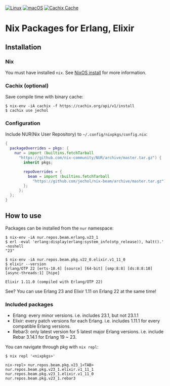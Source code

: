 [![Linux](https://github.com/jechol/nix-beam/workflows/Linux/badge.svg)](https://github.com/jechol/nix-beam/actions?query=workflow%3A%22Linux%22)
[![macOS](https://github.com/jechol/nix-beam/workflows/macOS/badge.svg)](https://github.com/jechol/nix-beam/actions?query=workflow%3A%22macOS%22)
[![Cachix Cache](https://img.shields.io/badge/cachix-jechol-blue.svg)](https://jechol.cachix.org)

# Nix Packages for Erlang, Elixir

## Installation

### Nix

You must have installed `nix`. See [NixOS install](https://nixos.org/manual/nix/stable/#chap-installation) for more information.

### Cachix (optional)

Save compile time with binary cache:

```console
$ nix-env -iA cachix -f https://cachix.org/api/v1/install
$ cachix use jechol
```

### Configuration

Include NUR(Nix User Repository) to `~/.config/nixpkgs/config.nix`:

```nix
{
  packageOverrides = pkgs: {
    nur = import (builtins.fetchTarball
      "https://github.com/nix-community/NUR/archive/master.tar.gz") {
        inherit pkgs;

        repoOverrides = {
          beam = import (builtins.fetchTarball
            "https://github.com/jechol/nix-beam/archive/master.tar.gz") { };
        };
      };
  };
}
```

## How to use

Packages can be installed from the `nur` namespace:

```console
$ nix-env -iA nur.repos.beam.erlang.v23_1
$ erl -eval 'erlang:display(erlang:system_info(otp_release)), halt().'  -noshell
"23"

$ nix-env -iA nur.repos.beam.pkg.v22_0.elixir.v1_11_0
$ elixir --version
Erlang/OTP 22 [erts-10.4] [source] [64-bit] [smp:8:8] [ds:8:8:10] [async-threads:1] [hipe]

Elixir 1.11.0 (compiled with Erlang/OTP 22)
```

See? You can use Erlang 23 and Elixir 1.11 on Erlang 22 at the same time!

### Included packages

* Erlang: every minor versions. i.e. includes 23.1, but not 23.1.1
* Elixir: every patch versions for each Erlang. i.e. includes 1.11.1 for every compatible Erlang versions.
* Rebar3: only latest version for 5 latest major Erlang versions. i.e. include Rebar 3.14.1 for Erlang 19 ~ 23.

You can navigate through pkg with `nix repl`:

```
$ nix repl '<nixpkgs>'

nix-repl> nur.repos.beam.pkg.v23_1<TAB>
nur.repos.beam.pkg.v23_1.elixir.v1_11_1
nur.repos.beam.pkg.v23_1.elixir.v1_11_0
nur.repos.beam.pkg.v23_1.rebar3
```

